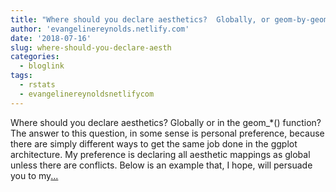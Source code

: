 ```yaml
---
title: "Where should you declare aesthetics?  Globally, or geom-by-geom?"
author: 'evangelinereynolds.netlify.com'
date: '2018-07-16'
slug: where-should-you-declare-aesth
categories:
  - bloglink
tags:
  - rstats
  - evangelinereynoldsnetlifycom
---
```


Where should you declare aesthetics? Globally or in the geom_*() function? The answer to this question, in some sense is personal preference, because there are simply different ways to get the same job done in the ggplot architecture. My preference is declaring all aesthetic mappings as global unless there are conflicts. Below is an example that, I hope, will persuade you to my[... <i class="fas fa-external-link-alt"></i>](https://evangelinereynolds.netlify.com/post/mapping-aesthetics/)

